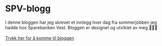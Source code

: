 # SPV-blogg
I denne bloggen har jeg skrevet et innlegg hver dag fra sommerjobben jeg hadde hos Sparebanken Vest. Bloggen er designet og utviklet av meg 💁🏻‍♀️</br></br>
[Trykk her for å komme til bloggen](https://arisaseljestokken.github.io/SPV-blogg/)
